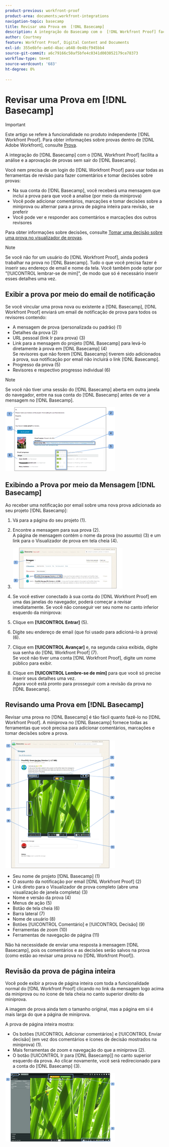 ```yaml
---
product-previous: workfront-proof
product-area: documents;workfront-integrations
navigation-topic: basecamp
title: Revisar uma Prova em  [!DNL Basecamp]
description: A integração do Basecamp com o  [!DNL Workfront Proof] facilita a análise e a aprovação de provas sem sair do Basecamp.
author: Courtney
feature: Workfront Proof, Digital Content and Documents
exl-id: 355e6bfe-ae6d-4bac-a648-0e48cf945bb4
source-git-commit: a6c79166c50af5bfe4c0341d003052179ce78373
workflow-type: tm+mt
source-wordcount: '683'
ht-degree: 0%

---
```


# Revisar uma Prova em [!DNL Basecamp]

>[!IMPORTANT]
>
>Este artigo se refere à funcionalidade no produto independente [!DNL Workfront Proof]. Para obter informações sobre provas dentro de [!DNL Adobe Workfront], consulte [Prova](../../../review-and-approve-work/proofing/proofing.md).

A integração do [!DNL Basecamp] com o [!DNL Workfront Proof] facilita a análise e a aprovação de provas sem sair do [!DNL Basecamp].

Você nem precisa de um login do [!DNL Workfront Proof] para usar todas as ferramentas de revisão para fazer comentários e tomar decisões sobre provas:

* Na sua conta do [!DNL Basecamp], você receberá uma mensagem que inclui a prova para que você a analise (por meio da miniprova)
* Você pode adicionar comentários, marcações e tomar decisões sobre a miniprova ou alternar para a prova de página inteira para revisão, se preferir
* Você pode ver e responder aos comentários e marcações dos outros revisores

Para obter informações sobre decisões, consulte [Tomar uma decisão sobre uma prova no visualizador de provas](../../../review-and-approve-work/proofing/reviewing-proofs-within-workfront/make-a-decision-on-a-proof/make-decisions-on-proof.md).

>[!NOTE]
>
> Se você não for um usuário do [!DNL Workfront Proof], ainda poderá trabalhar na prova no [!DNL Basecamp]. Tudo o que você precisa fazer é inserir seu endereço de email e nome da tela. Você também pode optar por &quot;[!UICONTROL lembrar-se de mim]&quot;, de modo que só é necessário inserir esses detalhes uma vez.

## Exibir a prova por meio do email de notificação

Se você vincular uma prova nova ou existente a [!DNL Basecamp], [!DNL Workfront Proof] enviará um email de notificação de prova para todos os revisores contendo:

* A mensagem de prova (personalizada ou padrão) (1)
* Detalhes da prova (2)
* URL pessoal (link Ir para prova) (3)
* Link para a mensagem do projeto [!DNL Basecamp] para levá-lo diretamente à prova em [!DNL Basecamp] (4)\
   Se revisores que não forem [!DNL Basecamp] tiverem sido adicionados à prova, sua notificação por email não incluirá o link [!DNL Basecamp].
* Progresso da prova (5)
* Revisores e respectivo progresso individual (6)

>[!NOTE]
>
> Se você não tiver uma sessão do [!DNL Basecamp] aberta em outra janela do navegador, entre na sua conta do [!DNL Basecamp] antes de ver a mensagem no [!DNL Basecamp].

![Basecamp_ProofHQ_email_notification1__1_.png](assets/basecamp-proofhq-email-notification1--1--350x202.png)

## Exibindo a Prova por meio da Mensagem [!DNL Basecamp]

Ao receber uma notificação por email sobre uma nova prova adicionada ao seu projeto [!DNL Basecamp]:

1. Vá para a página do seu projeto (1).
1. Encontre a mensagem para sua prova (2).\
   A página de mensagem contém o nome da prova (no assunto) (3) e um link para o Visualizador de prova em tela cheia (4).
1. ![Basecamp_messages_1.png](assets/basecamp-messages-1-350x129.png)

1. Se você estiver conectado à sua conta do [!DNL Workfront Proof] em uma das janelas do navegador, poderá começar a revisar imediatamente. Se você não conseguir ver seu nome no canto inferior esquerdo da miniprova:
1. Clique em **[!UICONTROL Entrar]** (5).
1. Digite seu endereço de email (que foi usado para adicioná-lo à prova) (6).
1. Clique em **[!UICONTROL Avançar]** e, na segunda caixa exibida, digite sua senha do [!DNL Workfront Proof] (7).\
   Se você não tiver uma conta [!DNL Workfront Proof], digite um nome público para exibir.

1. Clique em **[!UICONTROL Lembre-se de mim]** para que você só precise inserir seus detalhes uma vez.\
   Agora você está pronto para prosseguir com a revisão da prova no [!DNL Basecamp].

## Revisando uma Prova em [!DNL Basecamp]

Revisar uma prova no [!DNL Basecamp] é tão fácil quanto fazê-lo no [!DNL Workfront Proof]. A miniprova no [!DNL Basecamp] fornece todas as ferramentas que você precisa para adicionar comentários, marcações e tomar decisões sobre a prova.

![Basecamp_message_window_with_miniproof.png](assets/basecamp-message-window-with-miniproof-350x406.png)

* Seu nome de projeto [!DNL Basecamp] (1)
* O assunto da notificação por email [!DNL Workfront Proof] (2)
* Link direto para o Visualizador de prova completo (abre uma visualização de janela completa) (3)
* Nome e versão da prova (4)
* Menus de ação (5)
* Botão de tela cheia (6)
* Barra lateral (7)
* Nome de usuário (8)
* Botões [!UICONTROL Comentário] e [!UICONTROL Decisão] (9)
* Ferramentas de zoom (10)
* Ferramentas de navegação de página (11)

Não há necessidade de enviar uma resposta à mensagem [!DNL Basecamp], pois os comentários e as decisões serão salvos na prova (como estão ao revisar uma prova no [!DNL Workfront Proof]).

## Revisão da prova de página inteira

Você pode exibir a prova de página inteira com toda a funcionalidade normal do [!DNL Workfront Proof] clicando no link da mensagem logo acima da miniprova ou no ícone de tela cheia no canto superior direito da miniprova.

A imagem de prova ainda tem o tamanho original, mas a página em si é mais larga do que a página de miniprova.

A prova de página inteira mostra:

* Os botões [!UICONTROL Adicionar comentários] e [!UICONTROL Enviar decisão] (em vez dos comentários e ícones de decisão mostrados na miniprova) (1).
* Mais ferramentas de zoom e navegação do que a miniprova (2).
* O botão [!UICONTROL Ir para [!DNL Basecamp]] no canto superior esquerdo da prova. Ao clicar novamente, você será redirecionado para a conta do [!DNL Basecamp] (3).

![ProofHQ_full_screen_view.png](assets/proofhq-full-screen-view-350x217.png)

